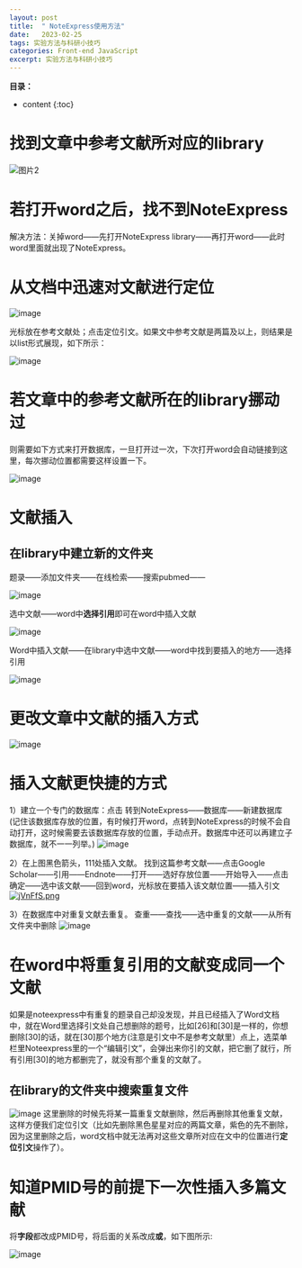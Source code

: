 ```yaml
---
layout: post
title:  " NoteExpress使用方法"
date:   2023-02-25
tags: 实验方法与科研小技巧
categories: Front-end JavaScript
excerpt: 实验方法与科研小技巧
---
```



**目录：**

* content
{:toc}

# 找到文章中参考文献所对应的library

![图片2](https://user-images.githubusercontent.com/61654690/221338814-bdff4f39-b0c5-46d6-b8aa-f3ac392fab7f.png)

# 若打开word之后，找不到NoteExpress

解决方法：关掉word——先打开NoteExpress library——再打开word——此时word里面就出现了NoteExpress。

# 从文档中迅速对文献进行定位

![image](https://user-images.githubusercontent.com/61654690/221338982-c4113e78-c34b-4fbe-ac75-752728285993.png)

光标放在参考文献处；点击定位引文。如果文中参考文献是两篇及以上，则结果是以list形式展现，如下所示：

![image](https://user-images.githubusercontent.com/61654690/221339018-e748934d-91ba-4a50-b41d-c9983cdb3427.png)

# 若文章中的参考文献所在的library挪动过

则需要如下方式来打开数据库，一旦打开过一次，下次打开word会自动链接到这里，每次挪动位置都需要这样设置一下。

![image](https://user-images.githubusercontent.com/61654690/221339530-d5050049-3098-44e5-a180-ff40b04c8bea.png)

# 文献插入

## 在library中建立新的文件夹
题录——添加文件夹——在线检索——搜索pubmed——

![image](https://user-images.githubusercontent.com/61654690/221340943-7c887e1b-3df0-44af-82dd-a8317c6e38c6.png)

选中文献——word中**选择引用**即可在word中插入文献

![image](https://user-images.githubusercontent.com/61654690/221340966-81bef8f5-7c0a-4989-96fd-8ca98b4cf3d0.png)

Word中插入文献——在library中选中文献——word中找到要插入的地方——选择引用

![image](https://user-images.githubusercontent.com/61654690/221339605-f5dd6ce6-aba4-41ef-90b7-83b4adaa7894.png)

# 更改文章中文献的插入方式

![image](https://user-images.githubusercontent.com/61654690/221339641-f178fd86-4aa5-4efc-ad15-00d1b7ee2911.png)


# 插入文献更快捷的方式

1）建立一个专门的数据库：点击 转到NoteExpress——数据库——新建数据库(记住该数据库存放的位置，有时候打开word，点转到NoteExpress的时候不会自动打开，这时候需要去该数据库存放的位置，手动点开。数据库中还可以再建立子数据库，就不一一列举。)
![image](https://user-images.githubusercontent.com/61654690/175877567-83bbfb53-6be9-4609-8eba-37a2cdf4a3c4.png)

2）在上图黑色箭头，111处插入文献。
找到这篇参考文献——点击Google Scholar——引用——Endnote——打开——选好存放位置——开始导入——点击确定——选中该文献——回到word，光标放在要插入该文献位置——插入引文
[![jVnFfS.png](https://s1.ax1x.com/2022/06/27/jVnFfS.png)](https://imgtu.com/i/jVnFfS)




3）在数据库中对重复文献去重复。
查重——查找——选中重复的文献——从所有文件夹中删除
![image](https://user-images.githubusercontent.com/61654690/175879090-de084164-cb3b-4188-801e-3bf5360af4ea.png)


# 在word中将重复引用的文献变成同一个文献

 如果是noteexpress中有重复的题录自己却没发现，并且已经插入了Word文档中，就在Word里选择引文处自己想删除的题号，比如[26]和[30]是一样的，你想删除[30]的话，就在[30]那个地方(注意是引文中不是参考文献里）点上，选菜单栏里Noteexpress里的一个“编辑引文”，会弹出来你引的文献，把它删了就行，所有引用[30]的地方都删完了，就没有那个重复的文献了。

## 在library的文件夹中搜索重复文件

![image](https://user-images.githubusercontent.com/61654690/221345370-61518265-26d7-471a-ac6b-5a8eda99f2b6.png)
这里删除的时候先将某一篇重复文献删除，然后再删除其他重复文献，这样方便我们定位引文（比如先删除黑色星星对应的两篇文章，紫色的先不删除，因为这里删除之后，word文档中就无法再对这些文章所对应在文中的位置进行**定位引文**操作了）。






# 知道PMID号的前提下一次性插入多篇文献

将**字段**都改成PMID号，将后面的关系改成**或**，如下图所示:

![image](https://user-images.githubusercontent.com/61654690/221343372-a0704271-a5e9-46af-9e58-9bdb826447bc.png)

